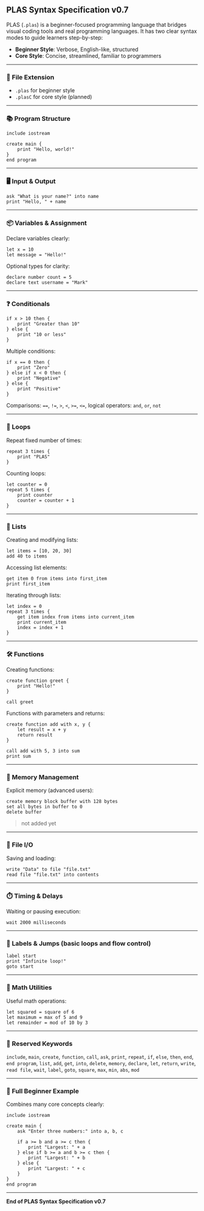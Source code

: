 ## PLAS Syntax Specification v0.7

PLAS (`.plas`) is a beginner-focused programming language that bridges visual coding tools and real programming languages. It has two clear syntax modes to guide learners step-by-step:

- **Beginner Style**: Verbose, English-like, structured
- **Core Style**: Concise, streamlined, familiar to programmers

---

### 🔸 File Extension

- `.plas` for beginner style
- `.plasC` for core style (planned)

---

### 📚 Program Structure

```plas
include iostream

create main {
    print "Hello, world!"
}
end program
```

---

### 🖥️ Input & Output

```plas
ask "What is your name?" into name
print "Hello, " + name
```

---

### 📦 Variables & Assignment

Declare variables clearly:

```plas
let x = 10
let message = "Hello!"
```

Optional types for clarity:

```plas
declare number count = 5
declare text username = "Mark"
```

---

### ❓ Conditionals

```plas
if x > 10 then {
    print "Greater than 10"
} else {
    print "10 or less"
}
```

Multiple conditions:

```plas
if x == 0 then {
    print "Zero"
} else if x < 0 then {
    print "Negative"
} else {
    print "Positive"
}
```

Comparisons: `==`, `!=`, `>`, `<`, `>=`, `<=`, logical operators: `and`, `or`, `not`

---

### 🔁 Loops

Repeat fixed number of times:

```plas
repeat 3 times {
    print "PLAS"
}
```

Counting loops:

```plas
let counter = 0
repeat 5 times {
    print counter
    counter = counter + 1
}
```

---

### 📃 Lists

Creating and modifying lists:

```plas
let items = [10, 20, 30]
add 40 to items
```

Accessing list elements:

```plas
get item 0 from items into first_item
print first_item
```

Iterating through lists:

```plas
let index = 0
repeat 3 times {
    get item index from items into current_item
    print current_item
    index = index + 1
}
```

---

### 🛠️ Functions

Creating functions:

```plas
create function greet {
    print "Hello!"
}

call greet
```

Functions with parameters and returns:

```plas
create function add with x, y {
    let result = x + y
    return result
}

call add with 5, 3 into sum
print sum
```

---

### 💾 Memory Management

Explicit memory (advanced users):

```plas
create memory block buffer with 128 bytes
set all bytes in buffer to 0
delete buffer
```
> not added yet
---

### 📁 File I/O

Saving and loading:

```plas
write "Data" to file "file.txt"
read file "file.txt" into contents
```

---

### ⏱️ Timing & Delays

Waiting or pausing execution:

```plas
wait 2000 milliseconds
```

---

### 🚩 Labels & Jumps (basic loops and flow control)

```plas
label start
print "Infinite loop!"
goto start
```

---

### 🧮 Math Utilities

Useful math operations:

```plas
let squared = square of 6
let maximum = max of 5 and 9
let remainder = mod of 10 by 3
```

---

### 🔑 Reserved Keywords

`include`, `main`, `create`, `function`, `call`, `ask`, `print`, `repeat`, `if`, `else`, `then`, `end`, `end program`, `list`, `add`, `get`, `into`, `delete`, `memory`, `declare`, `let`, `return`, `write`, `read file`, `wait`, `label`, `goto`, `square`, `max`, `min`, `abs`, `mod`

---

### 🚀 Full Beginner Example

Combines many core concepts clearly:

```plas
include iostream

create main {
    ask "Enter three numbers:" into a, b, c

    if a >= b and a >= c then {
        print "Largest: " + a
    } else if b >= a and b >= c then {
        print "Largest: " + b
    } else {
        print "Largest: " + c
    }
}
end program
```

---

**End of PLAS Syntax Specification v0.7**
